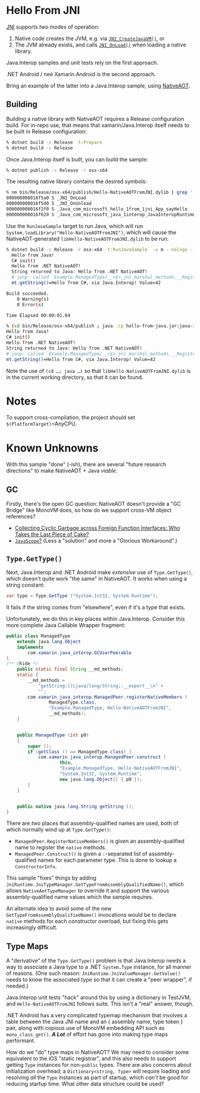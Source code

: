 # Hello From JNI

[JNI][0] supports *two* modes of operation:

 1. Native code creates the JVM, e.g. via [`JNI_CreateJavaVM()`][1], or
 2. The JVM already exists, and calls [`JNI_OnLoad()`][2] when loading a native library.

Java.Interop samples and unit tests rely on the first approach.

.NET Android / neé Xamarin.Android is the second approach.

Bring an example of the latter into a Java.Interop sample, using [NativeAOT][3].

## Building

Building a native library with NativeAOT requires a Release configuration build.
For in-repo use, that means that xamarin/Java.Interop itself needs to be built in
Release configuration:

```sh
% dotnet build -c Release -t:Prepare
% dotnet build -c Release
```

Once Java.Interop itself is built, you can build the sample:

```sh
% dotnet publish -c Release -r osx-x64
```

The resulting native library contains the desired symbols:

```sh
% nm bin/Release/osx-x64/publish/Hello-NativeAOTFromJNI.dylib | grep ' S ' 
000000000016f5a0 S _JNI_OnLoad
000000000016f5d0 S _JNI_OnUnload
000000000016f2f0 S _Java_com_microsoft_hello_1from_1jni_App_sayHello
000000000016f620 S _Java_com_microsoft_java_1interop_JavaInteropRuntime_init
```

Use the `RunJavaSample` target to run Java, which will run
`System.loadLibrary("Hello-NativeAOTFromJNI")`, which will cause the
NativeAOT-generated `libHello-NativeAOTFromJNI.dylib` to be run:

```sh
% dotnet build -c Release -r osx-x64 -t:RunJavaSample  -v m --nologo --no-restore
  Hello from Java!
  C# init()
  Hello from .NET NativeAOT!
  String returned to Java: Hello from .NET NativeAOT!
  # jonp: called `Example.ManagedType/__<$>_jni_marshal_methods.__RegisterNativeMembers()` w/ 1 methods to register.
  mt.getString()=Hello from C#, via Java.Interop! Value=42

Build succeeded.
    0 Warning(s)
    0 Error(s)

Time Elapsed 00:00:01.04

% (cd bin/Release/osx-x64/publish ; java -cp hello-from-java.jar:java-interop.jar com/microsoft/hello_from_jni/App)
Hello from Java!
C# init()
Hello from .NET NativeAOT!
String returned to Java: Hello from .NET NativeAOT!
# jonp: called `Example.ManagedType/__<$>_jni_marshal_methods.__RegisterNativeMembers()` w/ 1 methods to register.
mt.getString()=Hello from C#, via Java.Interop! Value=42
```

Note the use of `(cd …; java …)` so that `libHello-NativeAOTFromJNI.dylib` is
in the current working directory, so that it can be found.

# Notes

To support cross-compilation, the project should set
`$(PlatformTarget)`=AnyCPU.

# Known Unknowns

With this sample "done" (-ish), there are several "future research directions" to
make NativeAOT + Java *viable*.

## GC

Firstly, there's the open GC question: NativeAOT doesn't provide a "GC Bridge"
like MonoVM does, so how do we support cross-VM object references?

  * [Collecting Cyclic Garbage across Foreign Function Interfaces: Who Takes the Last Piece of Cake?](https://pldi23.sigplan.org/details/pldi-2023-pldi/25/Collecting-Cyclic-Garbage-across-Foreign-Function-Interfaces-Who-Takes-the-Last-Piec)
  * [`JavaScope`?](https://github.com/jonpryor/java.interop/commits/jonp-registration-scope)
    (Less a "solution" and more a "Glorious Workaround".)

## `Type.GetType()`

Next, Java.Interop and .NET Android make *extensive* use of `Type.GetType()`,
which doesn't quite work "the same" in NativeAOT.  It works when using a string
constant:

```csharp
var type = Type.GetType ("System.Int32, System.Runtime");
```

It fails if the string comes from "elsewhere", even if it's a type that exists.

Unfortunately, we do this in key places within Java.Interop.  Consider this
more complete Java Callable Wrapper fragment:

```java
public class ManagedType
	extends java.lang.Object
	implements
		com.xamarin.java_interop.GCUserPeerable
{
/** @hide */
	public static final String __md_methods;
	static {
		__md_methods = 
			"getString:()Ljava/lang/String;:__export__\n" +
			"";
		com.xamarin.java_interop.ManagedPeer.registerNativeMembers (
				ManagedType.class,
				"Example.ManagedType, Hello-NativeAOTFromJNI",
				__md_methods);
	}


	public ManagedType (int p0)
	{
		super ();
		if (getClass () == ManagedType.class) {
			com.xamarin.java_interop.ManagedPeer.construct (
					this,
					"Example.ManagedType, Hello-NativeAOTFromJNI",
					"System.Int32, System.Runtime",
					new java.lang.Object[] { p0 });
		}
	}


	public native java.lang.String getString ();
}
```

There are *two* places that assembly-qualified names are used, both of which
normally wind up at `Type.GetType()`:

  * `ManagedPeer.RegisterNativeMembers()` is given an assembly-qualified name
    to register the `native` methods.
  * `ManagedPeer.Construct()` is given a `:`-separated list of assembly-qualified
    names for each parameter type.  This is done to lookup a `ConstructorInfo`.

This sample "fixes" things by adding
`JniRuntime.JniTypeManager.GetTypeFromAssemblyQualifiedName()`, which allows
`NativeAotTypeManager` to override it and support the various assembly-qualified
name values which the sample requires.

An alternate idea to avoid some of the new `GetTypeFromAssemblyQualifiedName()`
invocations would be to declare `native` methods for each constructor overload,
but fixing this gets increasingly difficult.


## Type Maps

A "derivative" of the `Type.GetType()` problem is that Java.Interop needs a way
to associate a Java type to a .NET `System.Type` instance, for all manner of
reasons.  (One such reason: `JniRuntime.JniValueManager.GetValue()` needs to
know the associated type so that it can create a "peer wrapper", if needed.)

Java.Interop unit tests "hack" around this by using a dictionary in TestJVM,
and `Hello-NativeAOTFromJNI` follows suite.  This isn't a "real" answer, though.

.NET Android has a very complicated typemap mechanism that involves a table
between the Java JNI name and an { assembly name, type token } pair, along with
copious use of MonoVM embedding API such as `mono_class_get()`.  ***A Lot***
of effort has gone into making type maps performant.

How do we "do" type maps in NativeAOT?  We may need to consider some equivalent
to the iOS "static registrar", and this also needs to support getting `Type`
instances for non-`public` types.  There are also concerns about initialization
overhead; a `Dictionary<string, Type>` will require loading and resolving
*all* the `Type` instances as part of startup, which *can't* be good for
reducing startup time.  What other data structure could be used?

[0]: https://docs.oracle.com/javase/8/docs/technotes/guides/jni/spec/jniTOC.html
[1]: https://docs.oracle.com/javase/8/docs/technotes/guides/jni/spec/invocation.html#creating_the_vm
[2]: https://docs.oracle.com/javase/8/docs/technotes/guides/jni/spec/invocation.html#JNJI_OnLoad
[3]: https://github.com/dotnet/samples/blob/main/core/nativeaot/NativeLibrary/README.md